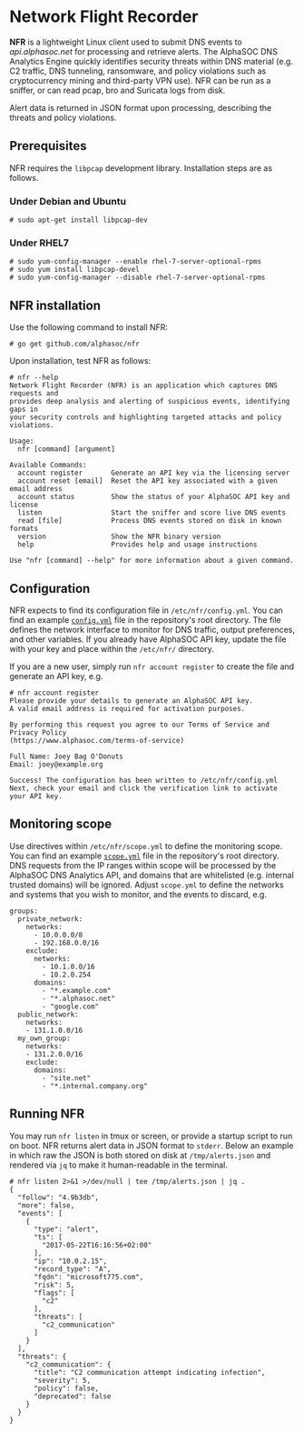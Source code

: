 # Network Flight Recorder
**NFR** is a lightweight Linux client used to submit DNS events to _api.alphasoc.net_ for processing and retrieve alerts. The AlphaSOC DNS Analytics Engine quickly identifies security threats within DNS material (e.g. C2 traffic, DNS tunneling, ransomware, and policy violations such as cryptocurrency mining and third-party VPN use). NFR can be run as a sniffer, or can read pcap, bro and Suricata logs from disk.

Alert data is returned in JSON format upon processing, describing the threats and policy violations.

## Prerequisites
NFR requires the `libpcap` development library. Installation steps are as follows.

### Under Debian and Ubuntu
```
# sudo apt-get install libpcap-dev
```

### Under RHEL7
```
# sudo yum-config-manager --enable rhel-7-server-optional-rpms
# sudo yum install libpcap-devel
# sudo yum-config-manager --disable rhel-7-server-optional-rpms
```

## NFR installation
Use the following command to install NFR:
```
# go get github.com/alphasoc/nfr
```

Upon installation, test NFR as follows:
```
# nfr --help
Network Flight Recorder (NFR) is an application which captures DNS requests and
provides deep analysis and alerting of suspicious events, identifying gaps in
your security controls and highlighting targeted attacks and policy violations.

Usage:
  nfr [command] [argument]

Available Commands:
  account register       Generate an API key via the licensing server
  account reset [email]  Reset the API key associated with a given email address
  account status         Show the status of your AlphaSOC API key and license
  listen                 Start the sniffer and score live DNS events
  read [file]            Process DNS events stored on disk in known formats
  version                Show the NFR binary version
  help                   Provides help and usage instructions

Use "nfr [command] --help" for more information about a given command.
```

## Configuration
NFR expects to find its configuration file in `/etc/nfr/config.yml`. You can find an example [`config.yml`](https://github.com/alphasoc/nfr/blob/master/config.yml) file in the repository's root directory. The file defines the network interface to monitor for DNS traffic, output preferences, and other variables. If you already have AlphaSOC API key, update the file with your key and place within the `/etc/nfr/` directory.

If you are a new user, simply run `nfr account register` to create the file and generate an API key, e.g.

```
# nfr account register
Please provide your details to generate an AlphaSOC API key.
A valid email address is required for activation purposes.

By performing this request you agree to our Terms of Service and Privacy Policy
(https://www.alphasoc.com/terms-of-service)

Full Name: Joey Bag O'Donuts
Email: joey@example.org

Success! The configuration has been written to /etc/nfr/config.yml
Next, check your email and click the verification link to activate your API key.
```

## Monitoring scope
Use directives within `/etc/nfr/scope.yml` to define the monitoring scope. You can find an example [`scope.yml`](https://github.com/alphasoc/nfr/blob/master/scope.yml) file in the repository's root directory. DNS requests from the IP ranges within scope will be processed by the AlphaSOC DNS Analytics API, and domains that are whitelisted (e.g. internal trusted domains) will be ignored. Adjust `scope.yml` to define the networks and systems that you wish to monitor, and the events to discard, e.g.

```
groups:
  private_network:
    networks:
      - 10.0.0.0/8
      - 192.168.0.0/16
    exclude:
      networks:
        - 10.1.0.0/16
        - 10.2.0.254
      domains:
        - "*.example.com"
        - "*.alphasoc.net"
        - "google.com"
  public_network:
    networks:
    - 131.1.0.0/16
  my_own_group:
    networks:
    - 131.2.0.0/16
    exclude:
      domains:
        - "site.net"
        - "*.internal.company.org"
```

## Running NFR
You may run `nfr listen` in tmux or screen, or provide a startup script to run on boot. NFR returns alert data in JSON format to `stderr`. Below an example in which raw the JSON is both stored on disk at `/tmp/alerts.json` and rendered via `jq` to make it human-readable in the terminal.

```
# nfr listen 2>&1 >/dev/null | tee /tmp/alerts.json | jq .
{
  "follow": "4.9b3db",
  "more": false,
  "events": [
    {
      "type": "alert",
      "ts": [
        "2017-05-22T16:16:56+02:00"
      ],
      "ip": "10.0.2.15",
      "record_type": "A",
      "fqdn": "microsoft775.com",
      "risk": 5,
      "flags": [
        "c2"
      ],
      "threats": [
        "c2_communication"
      ]
    }
  ],
  "threats": {
    "c2_communication": {
      "title": "C2 communication attempt indicating infection",
      "severity": 5,
      "policy": false,
      "deprecated": false
    }
  }
}
```
